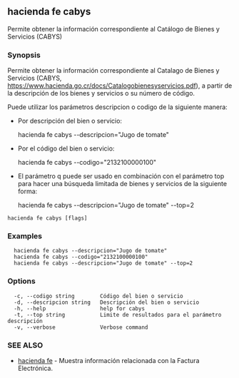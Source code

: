 ## hacienda fe cabys

Permite obtener la información correspondiente al Catálogo de Bienes y Servicios (CABYS)

### Synopsis

Permite obtener la información correspondiente al Catalago de Bienes y Servicios (CABYS, https://www.hacienda.go.cr/docs/Catalogobienesyservicios.pdf),
a partir de la descripción de los bienes y servicios o su número de código.  

Puede utilizar los parámetros descripcion o codigo de la siguiente manera:

  - Por descripción del bien o servicio:
	
    hacienda fe cabys --descripcion="Jugo de tomate"
  
  - Por el código del bien o servicio:
	
    hacienda fe cabys --codigo="2132100000100"
  
  - El parámetro q puede ser usado en combinación con el parámetro top 
    para hacer una búsqueda limitada de bienes y servicios de la siguiente forma:
	
    hacienda fe cabys --descripcion="Jugo de tomate" --top=2


```
hacienda fe cabys [flags]
```

### Examples

```
  hacienda fe cabys --descripcion="Jugo de tomate"
  hacienda fe cabys --codigo="2132100000100"
  hacienda fe cabys --descripcion="Jugo de tomate" --top=2
```

### Options

```
  -c, --codigo string        Código del bien o servicio
  -d, --descripcion string   Descripción del bien o servicio
  -h, --help                 help for cabys
  -t, --top string           Limite de resultados para el parámetro descripción
  -v, --verbose              Verbose command
```

### SEE ALSO

* [hacienda fe](/hacienda/cmd/hacienda_fe/)	 - Muestra información relacionada con la Factura Electrónica.

